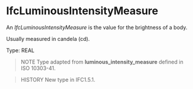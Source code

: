 # IfcLuminousIntensityMeasure

An _IfcLuminousIntensityMeasure_ is the value for the brightness of a body.<!-- end of definition -->

Usually measured in candela (cd).

Type: REAL

> NOTE Type adapted from **luminous_intensity_measure** defined in ISO 10303-41.

> HISTORY New type in IFC1.5.1.
